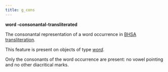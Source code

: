 ```yaml
---
title: g_cons
---
```


**word -consonantal-transliterated**


The consonantal representation of a word occurrence in
[BHSA transliteration]({{site.shebanqw}}/BHSA-Transcription).

This feature is present on objects of type [*word*](otype).

Only the consonants of the word occurrence are present: no vowel pointing and no other diacritical marks.

